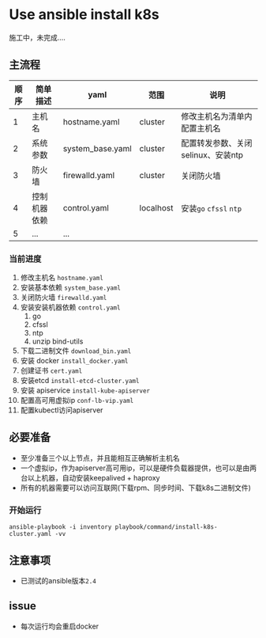 # Use ansible install k8s

施工中，未完成....


## 主流程

| 顺序 | 简单描述     | yaml             | 范围      | 说明                               |
| ---- | ------------ | ---------------- | --------- | ---------------------------------- |
| 1    | 主机名       | hostname.yaml    | cluster   | 修改主机名为清单内配置主机名       |
| 2    | 系统参数     | system_base.yaml | cluster   | 配置转发参数、关闭selinux、安装ntp |
| 3    | 防火墙       | firewalld.yaml   | cluster   | 关闭防火墙                         |
| 4    | 控制机器依赖 | control.yaml     | localhost | 安装`go` `cfssl` `ntp`             |
| 5    |  ...         |  ...             |           |                                    |


### 当前进度

1. 修改主机名  `hostname.yaml`
2. 安装基本依赖 `system_base.yaml`
3. 关闭防火墙 `firewalld.yaml`
4. 安装安装机器依赖 `control.yaml`
    1. go
    2. cfssl
    3. ntp
    4. unzip bind-utils
5. 下载二进制文件 `download_bin.yaml`
6. 安装 docker `install_docker.yaml`
7. 创建证书 `cert.yaml`
8. 安装etcd `install-etcd-cluster.yaml`
9. 安装 apiservice `install-kube-apiserver`
10. 配置高可用虚拟ip `conf-lb-vip.yaml`
11. 配置kubectl访问apiserver


## 必要准备

- 至少准备三个以上节点，并且能相互正确解析主机名
- 一个虚拟ip，作为apiserver高可用ip，可以是硬件负载器提供，也可以是由两台以上机器，自动安装keepalived + haproxy
- 所有的机器需要可以访问互联网(下载rpm、同步时间、下载k8s二进制文件)

###  开始运行

`ansible-playbook -i inventory playbook/command/install-k8s-cluster.yaml -vv`



## 注意事项

- 已测试的ansible版本`2.4`

## issue

- 每次运行均会重启docker

